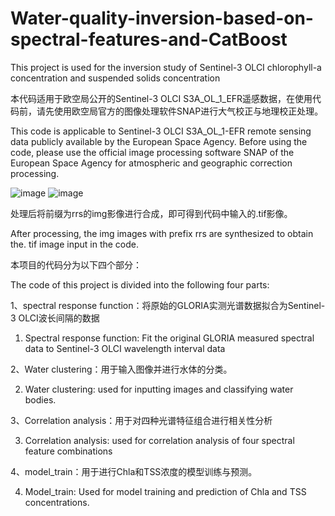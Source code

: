 # Water-quality-inversion-based-on-spectral-features-and-CatBoost
This project is used for the inversion study of Sentinel-3 OLCI chlorophyll-a concentration and suspended solids concentration


本代码适用于欧空局公开的Sentinel-3 OLCI S3A_OL_1_EFR遥感数据，在使用代码前，请先使用欧空局官方的图像处理软件SNAP进行大气校正与地理校正处理。

This code is applicable to Sentinel-3 OLCI S3A_OL_1-EFR remote sensing data publicly available by the European Space Agency. Before using the code, please use the official image processing software SNAP of the European Space Agency for atmospheric and geographic correction processing.

![image](https://github.com/user-attachments/assets/925ec722-1925-466e-8fb5-a929638268be)
![image](https://github.com/user-attachments/assets/a32b8bd5-1fc3-49fb-92dd-ee5965d6830c)

处理后将前缀为rrs的img影像进行合成，即可得到代码中输入的.tif影像。

After processing, the img images with prefix rrs are synthesized to obtain the. tif image input in the code.

本项目的代码分为以下四个部分：

The code of this project is divided into the following four parts:

1、spectral response function：将原始的GLORIA实测光谱数据拟合为Sentinel-3 OLCI波长间隔的数据

1. Spectral response function: Fit the original GLORIA measured spectral data to Sentinel-3 OLCI wavelength interval data

2、Water clustering：用于输入图像并进行水体的分类。

2. Water clustering: used for inputting images and classifying water bodies.

3、Correlation analysis：用于对四种光谱特征组合进行相关性分析

3. Correlation analysis: used for correlation analysis of four spectral feature combinations

4、model_train：用于进行Chla和TSS浓度的模型训练与预测。

4. Model_train: Used for model training and prediction of Chla and TSS concentrations.
